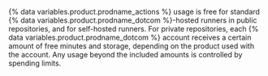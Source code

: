 {% data variables.product.prodname_actions %} usage is free for standard {% data variables.product.prodname_dotcom %}-hosted runners in public repositories, and for self-hosted runners. For private repositories, each {% data variables.product.prodname_dotcom %} account receives a certain amount of free minutes and storage, depending on the product used with the account. Any usage beyond the included amounts is controlled by spending limits.
